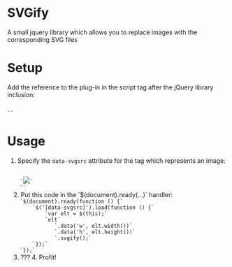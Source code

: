 SVGify
======

A small jquery library which allows you to replace images with the corresponding SVG files

Setup
======

Add the reference to the plug-in in the script tag after the jQuery library inclusion:

<code>
`<script src="js/jquery.svgify.js"></script>`
</code>

Usage
======

1. Specify the `data-svgsrc` attribute for the tag which represents an image:
  <code>
    `<img src="..." data-svgsrc="..."/>`
    `<i class="myimage" data-svgsrc="..."></i>`
  </code>
2. Put this code in the `$(document).ready(...)` handler:
  <code>
  	`$(document).ready(function () {`
  		`$('[data-svgsrc]').load(function () {`
  			`var elt = $(this);`
  			`elt`
  			   `.data('w', elt.width())`
  			   `.data('h', elt.height())`
  			   `.svgify();`
  		`});`
  	`});`
  </code>
3. ???
4. Profit!
